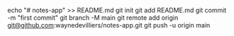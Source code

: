 echo "# notes-app" >> README.md
git init
git add README.md
git commit -m "first commit"
git branch -M main
git remote add origin git@github.com:waynedevilliers/notes-app.git
git push -u origin main
